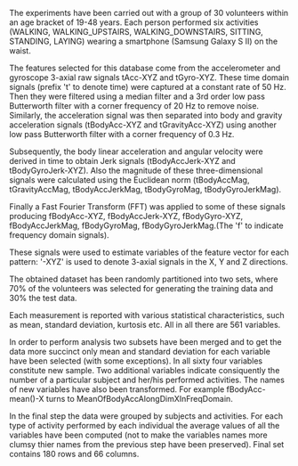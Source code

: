 

The experiments have been carried out with a group of 30 volunteers within an age bracket of 19-48 years. Each person performed six activities (WALKING, WALKING_UPSTAIRS, WALKING_DOWNSTAIRS, SITTING, STANDING, LAYING) wearing a smartphone (Samsung Galaxy S II) on the waist. 

The features selected for this database come from the accelerometer and gyroscope 3-axial raw signals tAcc-XYZ and tGyro-XYZ. These time domain signals (prefix 't' to denote time) were captured at a constant rate of 50 Hz. Then they were filtered using a median filter and a 3rd order low pass Butterworth filter with a corner frequency of 20 Hz to remove noise. Similarly, the acceleration signal was then separated into body and gravity acceleration signals (tBodyAcc-XYZ and tGravityAcc-XYZ) using another low pass Butterworth filter with a corner frequency of 0.3 Hz. 

Subsequently, the body linear acceleration and angular velocity were derived in time to obtain Jerk signals (tBodyAccJerk-XYZ and tBodyGyroJerk-XYZ). Also the magnitude of these three-dimensional signals were calculated using the Euclidean norm (tBodyAccMag, tGravityAccMag, tBodyAccJerkMag, tBodyGyroMag, tBodyGyroJerkMag). 

Finally a Fast Fourier Transform (FFT) was applied to some of these signals producing fBodyAcc-XYZ, fBodyAccJerk-XYZ, fBodyGyro-XYZ, fBodyAccJerkMag, fBodyGyroMag, fBodyGyroJerkMag.(The 'f' to indicate frequency domain signals). 

These signals were used to estimate variables of the feature vector for each pattern:
'-XYZ' is used to denote 3-axial signals in the X, Y and Z directions.

The obtained dataset has been randomly partitioned into two sets, where 70% of the volunteers was selected for generating the training data and 30% the test data. 

Each measurement is reported with various statistical characteristics, such as mean, standard deviation, kurtosis etc. All in all there are 561 variables.

In order to perform analysis two subsets have been merged and  to get the data more succinct only mean and standard deviation for each variable  have been selected (with some exceptions). In all sixty four variables constitute new sample. Two additional variables indicate consiquently the number of a particular subject and her/his performed activities. The names of new variables have also been transformed. For example fBodyAcc-mean()-X turns to MeanOfBodyAccAlongDimXInFreqDomain.

In the final step the data were grouped by subjects and activities. For each type of activity performed by each individual the average values of all the variables have been computed (not to make the variables names more clumsy thier names from the previous step have been preserved). Final set contains 180 rows and 66 columns.






